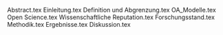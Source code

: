 Abstract.tex
Einleitung.tex
Definition und Abgrenzung.tex
OA_Modelle.tex
Open Science.tex
Wissenschaftliche Reputation.tex
Forschungsstand.tex
Methodik.tex
Ergebnisse.tex
Diskussion.tex
